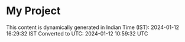 # My Project

This content is dynamically generated in Indian Time (IST): 2024-01-12 16:29:32 IST
Converted to UTC: 2024-01-12 10:59:32 UTC
